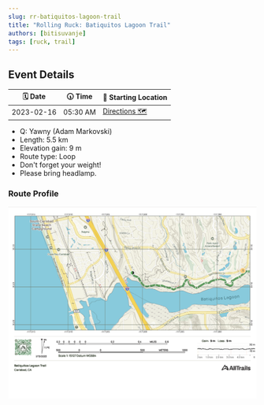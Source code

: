 ```yaml
---
slug: rr-batiquitos-lagoon-trail
title: "Rolling Ruck: Batiquitos Lagoon Trail"
authors: [bitisuvanje]
tags: [ruck, trail]
---
```


## Event Details

| 🗓️ Date   | 🕠 Time  | 📍 Starting Location                                        |
|------------|----------|-------------------------------------------------------------|
| 2023-02-16 | 05:30 AM | [Directions 🗺](https://goo.gl/maps/1vooZSTfGeyYdotk9)<br/> |

- Q: Yawny (Adam Markovski)
- Length: 5.5 km
- Elevation gain: 9 m
- Route type: Loop
- Don't forget your weight!
- Please bring headlamp.

### Route Profile

![Route Profile](./route-profile.png)
